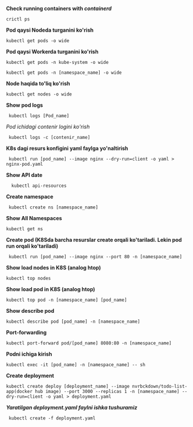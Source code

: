 **Check running containers with _containerd_**
    
    crictl ps

**Pod qaysi Nodeda turganini ko'rish**

    kubectl get pods -o wide

**Pod qaysi Workerda turganini ko'rish**

    kubectl get pods -n kube-system -o wide    

    kubectl get pods -n [namespace_name] -o wide

**Node haqida to'liq ko'rish**

    kubectl get nodes -o wide

**Show pod logs**

     kubectl logs [Pod_name]

  _Pod ichidagi contenir logini ko'rish_

     kubectl logs -c [contenir_name]

**K8s dagi resurs konfigini yaml faylga yo'naltirish**

     kubectl run [pod_name] --image nginx --dry-run=client -o yaml > nginx-pod.yaml

**Show API date**

      kubectl api-resources

**Create namespace**

     kubectl create ns [namespace_name]

**Show All Namespaces**

    kubectl get ns

**Create pod (K8Sda barcha resurslar create orqali ko'tariladi. Lekin pod run orqali ko'tariladi)**
   
     kubectl run [pod_name] --image nginx --port 80 -n [namespace_name]

**Show load nodes in K8S (analog htop)**

    kubectl top nodes

**Show load pod in K8S (analog htop)**

    kubectl top pod -n [namespace_name] [pod_name]

**Show describe pod**

    kubectl describe pod [pod_name] -n [namespace_name]

**Port-forwarding**

    kubectl port-forward pod/[pod_name] 8080:80 -n [namespace_name]

**Podni ichiga kirish**

    kubectl exec -it [pod_name] -n [namespace_name] -- sh

**Create deployment**

    kubectl create deploy [deployment_name] --image nvrbckdown/todo-list-app(docker hub image) --port 3000 --replicas 1 -n [namespace_name] --dry-run=client -o yaml > deployment.yaml

_**Yaratilgan deployment.yaml faylni ishka tushuramiz**_

     kubectl create -f deployment.yaml
